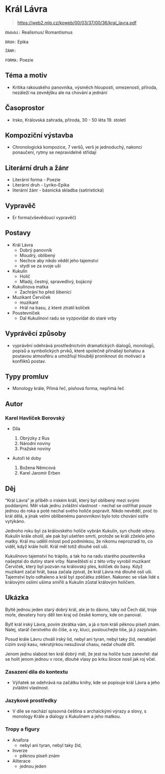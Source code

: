 # Král Lávra

> https://web2.mlp.cz/koweb/00/03/37/00/36/kral_lavra.pdf

``Období:`` Realismus/ Romantismus

``DRUH:`` Epika

``ŽÁNR:`` 

``FORMA:`` Poezie

## Téma a motiv

- Kritika rakouského panovníka, výsměch hlouposti, omezenosti, příroda, nezáleží na zevnějšku ale na chování a jednání

## Časoprostor

- Irsko, Královská zahrada, příroda, 30 - 50 léta 19. století

## Kompoziční výstavba

- Chronologická kompozice, 7 veršů, verš je jednoduchý, nakonci ponaučení, rytmy se nepravidelně střídají

## Literární druh a žánr

- Literární forma - Poezie
- Literární druh - Lyriko-Epika
- literární žánr - básnická skladba (satiristická)

## Vypravěč

- Er forma(vševědoucí vypravěč)

## Postavy

- Král Lávra
    - Dobrý panovník
    - Moudrý, oblíbený
    - Nechce aby nikdo věděl jeho tajemství
    - stydí se za svoje uši
- Kukulín
    - Holič
    - Mladý, čestný, spravedlivý, bojácný
- Kukulínova matka
    - Zachrání ho před šibenicí
- Muzikant Červíček
    - muzikant
    - Hrál na basu, z které ztratil kolíček
- Poustevníček
    - Dal Kukulínovi radu se vyzpovídat do staré vrby

## Vyprávěcí způsoby

-  vyprávění odehrává prostřednictvím dramatických dialogů, monologů, popisů a symbolických prvků, které společně přinášejí bohatou a poutavou atmosféru a umožňují hlouběji proniknout do motivací a konfliktů postav.

## Typy promluv
- Monology krále, Přímá řeč, písňová forma, nepřímá řeč

## Autor

### Karel Havlíček Borovský

- Díla
    1. Obrýzky z Rus
    2. Národní noviny
    3. Pražské noviny 

- Autoři té doby
    1. Božena Němcová 
    2. Karel Jaromír Erben

## Děj
“Král Lávra” je příběh o irském králi, který byl oblíbený mezi svými poddanými. Měl však jednu zvláštní vlastnost - nechal se ostříhat pouze jednou do roka a poté nechal svého holiče popravit. Nikdo nevěděl, proč to král dělá, a jinak velmi oblíbenému panovníkovi bylo toto chování ostře vytýkáno.

Jednoho roku byl za královského holiče vybrán Kukulín, syn chudé vdovy. Kukulín krále oholil, ale pak byl ušetřen smrti, protože se králi zželelo jeho matky. Král mu udělil milost pod podmínkou, že nikomu neprozradí to, co viděl, když krále holil. Král měl totiž dlouhé oslí uši.

Kukulínovo tajemství ho trápilo, a tak ho na radu starého poustevníka našeptal do dutiny staré vrby. Naneštěstí si z této vrby vyrobil muzikant Červíček, který byl pozván na královský ples, kolíček do basy. Když muzikant začal hrát, basa začala zpívat, že král Lávra má dlouhé oslí uši. Tajemství bylo odhaleno a král byl zpočátku zděšen. Nakonec se však lidé s královými oslími ušima smířili a Kukulín zůstal královým holičem.

## Ukázka

Byltě jednou jeden
starý dobrý král,
ale je to dávno,
taky od Čech dál,
troje moře, devatery hory
dělí ten kraj od české komory,
kde on panoval.

Bylť král irský Lávra,
povím zkrátka vám,
a já o tom králi
pěknou píseň znám.
Nalej, stará! čerstvého do číše,
a vy, kluci, poslouchejte tiše,
já ji zazpívám.

Posud krále Lávru
chválí irský lid,
nebyl ani tyran,
nebyl taky žid,
nenabíjel cizím svoji kasu,
rekrutýrkou nesužoval chasu,
nedal chudé dřít.

Jenom jednu slabost
ten král dobrý měl,
že jest na holiče
tuze zanevřel:
dal se holit jenom jednou v roce,
dlouhé vlasy po krku široce
nosil jak roj včel.

### Zasazení díla do kontextu
- Výňatek se odehrává na začátku knihy, kde se popisuje král Lávra a jeho zvláštní vlastnost.

### Jazykové prostředky

- V díle se nachází spisovná čeština s archaickými výrazy a slovy, s monology Krále a dialogy s Kukulínem a jeho matkou.

### Tropy a figury
- Anafora
    - nebyl ani tyran,
            nebyl taky žid,     
- Inverze 
    - pěknou píseň znám
- Aliterace 
    - jednou jeden